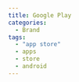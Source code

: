 ```yaml
---
title: Google Play
categories:
  - Brand
tags:
  - "app store"
  - apps
  - store
  - android
---
```

